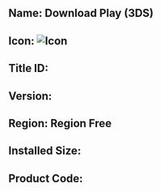 ## Name: Download Play (3DS)

## Icon: ![Icon](https://github.com/GrewdonGaming21/3DS-Titles-Database/blob/main/Download%20Play/Description/home%20icon.jpg?raw=true)

## Title ID:

## Version:

## Region: Region Free

## Installed Size:

## Product Code:
